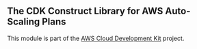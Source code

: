 ## The CDK Construct Library for AWS Auto-Scaling Plans
This module is part of the [AWS Cloud Development Kit](https://github.com/awslabs/aws-cdk) project.
